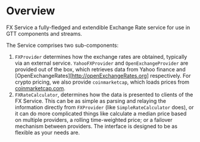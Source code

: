 # Overview

FX Service a fully-fledged and extendible Exchange Rate service for use in GTT components and streams.

The Service comprises two sub-components:

1. `FXProvider` determines how the exchange rates are obtained, typically via an external service. `YahooFXProvider` and `OpenExchangeProvider` are provided out of the box, which retrieves data from Yahoo finance and [OpenExchangeRates][http://openExchangeRates.org] respectively. For crypto pricing, we also provide `coinmarketcap`,
 which loads prices from [coinmarketcap.com](https://coinmarketcap.com).
1. `FXRateCalculator`, determines how the data is presented to clients of the FX Service. This can be as simple
  as parsing and relaying the information directly from `FXProvider` (like `SimpleRateCalculator` does), or it can do more complicated things like calculate a median price based on multiple providers, a rolling time-weighted price; or a failover mechanism between providers. The interface is designed to be as flexible as your needs are.

